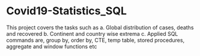# Covid19-Statistics_SQL
This project covers the tasks such as
a.	Global distribution of cases, deaths and recovered
b.	Continent and country wise extrema
c.	Applied SQL commands are, group by, order by,
CTE, temp table, stored procedures, aggregate and window functions etc

